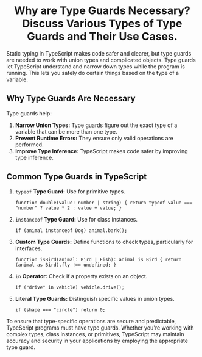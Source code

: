 <h1 align="center">Why are Type Guards Necessary? <br> Discuss Various Types of Type Guards and Their Use Cases.</h1>

Static typing in TypeScript makes code safer and clearer,
but type guards are needed to work with union types and complicated objects. 
Type guards let TypeScript understand and narrow down types while the program is running.
This lets you safely do certain things based on the type of a variable.

## Why Type Guards Are Necessary

Type guards help:
1. **Narrow Union Types:** Type guards figure out the exact type of a variable that can be more than one type.
2. **Prevent Runtime Errors:** They ensure only valid operations are performed.
3. **Improve Type Inference:** TypeScript makes code safer by improving type inference.


## Common Type Guards in TypeScript

1. `typeof` **Type Guard:** Use for primitive types.

    `function double(value: number | string) {
return typeof value === "number" ? value * 2 : value + value;
}`

2. `instanceof` **Type Guard:** Use for class instances.

    `if (animal instanceof Dog) animal.bark();`

3. **Custom Type Guards:** Define functions to check types, particularly for interfaces.

    `function isBird(animal: Bird | Fish): animal is Bird {
return (animal as Bird).fly !== undefined;
}
`
4. `in` **Operator:** Check if a property exists on an object.

    `if ("drive" in vehicle) vehicle.drive();`

5. **Literal Type Guards:** Distinguish specific values in union types.

    `if (shape === "circle") return 0; `





To ensure that type-specific operations are secure and predictable,
TypeScript programs must have type guards. Whether you're working with complex types, class instances,
or primitives, TypeScript may maintain accuracy and security in your applications by employing the appropriate type guard.




